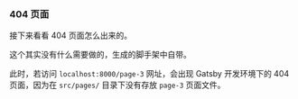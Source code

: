 ### 404 页面

接下来看看 404 页面怎么出来的。

这个其实没有什么需要做的，生成的脚手架中自带。

此时，若访问 `localhost:8000/page-3` 网址，会出现 Gatsby 开发环境下的 404 页面，因为在 `src/pages/` 目录下没有存放 `page-3` 页面文件。

